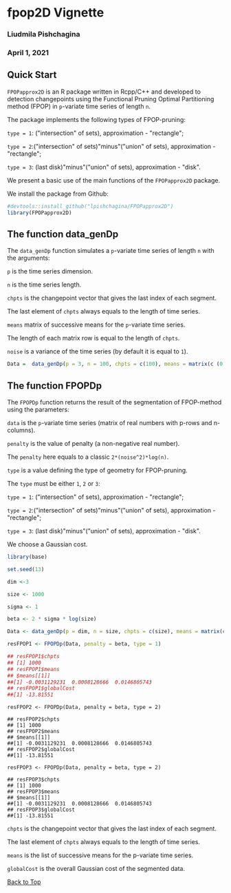 <a id="top"></a>
#  fpop2D Vignette
### Liudmila Pishchagina
### April 1, 2021

## Quick Start

`FPOPapprox2D` is an R package written in Rcpp/C++ and developed to detection changepoints using the Functional Pruning Optimal Partitioning method (FPOP) in `p`-variate time series of length `n`. 

The package implements the following types of FPOP-pruning: 

`type = 1`: ("intersection" of sets), approximation - "rectangle"; 

`type = 2`:("intersection" of sets)"minus"("union" of sets), approximation - "rectangle";

`type = 3`: (last disk)"minus"("union" of sets), approximation - "disk".


We present a basic use of the main functions of the `FPOPapprox2D` package. 

We install the package from Github:

```r
#devtools::install_github("lpishchagina/FPOPapprox2D")
library(FPOPapprox2D)
```

## The function data_genDp

The `data_genDp` function simulates a `p`-variate time series of length `n` with the arguments:

`p`  is the time series dimension.

`n`  is the time series length.

`chpts` is the changepoint vector that gives the last index of each segment.

The last element of `chpts` always equals to the length of time series.

`means` matrix of successive means for the `p`-variate time series.

The length of each matrix row is equal to the length of `chpts`.

`noise` is a variance of the time series (by default it is equal to `1`).


```r
Data =  data_genDp(p = 3, n = 100, chpts = c(100), means = matrix(c (0, 0, 0), nrow = 3), noise = 1) 
```
## The function FPOPDp

The `FPOPDp` function returns the result of the segmentation of FPOP-method using the parameters:

`data` is the `p`-variate time series (matrix of real numbers with p-rows and n-columns).

`penalty` is the value of penalty (a non-negative real number).

The `penalty` here equals to a classic `2*(noise^2)*log(n)`. 

`type` is a value defining the  type of geometry for FPOP-pruning.

The `type` must be either `1`, `2` or `3`:

`type = 1`: ("intersection" of sets), approximation - "rectangle"; 

`type = 2`:("intersection" of sets)"minus"("union" of sets), approximation - "rectangle";

`type = 3`: (last disk)"minus"("union" of sets), approximation - "disk".

We choose a Gaussian cost.

```r
library(base)

set.seed(13)

dim <-3

size <- 1000

sigma <- 1

beta <- 2 * sigma * log(size)

Data <- data_genDp(p = dim, n = size, chpts = c(size), means = matrix(c (0, 0, 0), nrow = 3), noise = 1) 

resFPOP1 <- FPOPDp(Data, penalty = beta, type = 1)

## resFPOP1$chpts
## [1] 1000
## resFPOP1$means
## $means[[1]]
##[1] -0.0031129231  0.0008128666  0.0146805743
## resFPOP1$globalCost
##[1] -13.81551
```

```
resFPOP2 <- FPOPDp(Data, penalty = beta, type = 2)

## resFPOP2$chpts
## [1] 1000
## resFPOP2$means
## $means[[1]]
##[1] -0.0031129231  0.0008128666  0.0146805743
## resFPOP2$globalCost
##[1] -13.81551
```

```
resFPOP3 <- FPOPDp(Data, penalty = beta, type = 2)

## resFPOP3$chpts
## [1] 1000
## resFPOP3$means
## $means[[1]]
##[1] -0.0031129231  0.0008128666  0.0146805743
## resFPOP3$globalCost
##[1] -13.81551
```
`chpts` is the changepoint vector that gives the last index of each segment.

The last element of `chpts` always equals to the length of time series.

`means` is the list of successive means for the p-variate time series.

`globalCost` is the overall Gaussian cost of the segmented data. 

[Back to Top](#top)